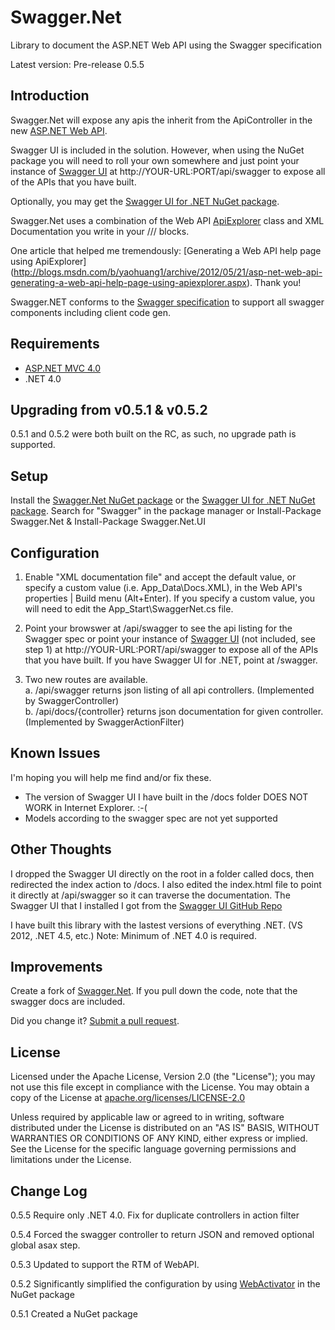 Swagger.Net
===========

Library to document the ASP.NET Web API using the Swagger specification

Latest version: Pre-release 0.5.5

Introduction
------------

Swagger.Net will expose any apis the inherit from the ApiController in the new [ASP.NET Web API](http://www.asp.net/web-api).

Swagger UI is included in the solution.  However, when using the NuGet package you will need to roll your own somewhere and just point your instance of [Swagger UI](https://github.com/wordnik/swagger-ui) at http://YOUR-URL:PORT/api/swagger to expose all of the APIs that you have built.  

Optionally, you may get the [Swagger UI for .NET NuGet package](https://nuget.org/packages/Swagger.Net.UI).

Swagger.Net uses a combination of the Web API [ApiExplorer](http://msdn.microsoft.com/en-us/library/system.web.http.description.apiexplorer.aspx) class and XML Documentation you write in your /// blocks.

One article that helped me tremendously: [Generating a Web API help page using ApiExplorer] (http://blogs.msdn.com/b/yaohuang1/archive/2012/05/21/asp-net-web-api-generating-a-web-api-help-page-using-apiexplorer.aspx). Thank you!

Swagger.NET conforms to the [Swagger specification](http://swagger.wordnik.com/spec) to support all swagger components including client code gen.

Requirements
------------

+ [ASP.NET MVC 4.0](http://www.asp.net/mvc/mvc4)
+ .NET 4.0

Upgrading from v0.5.1 & v0.5.2
------------------------------

0.5.1 and 0.5.2 were both built on the RC, as such, no upgrade path is supported.

Setup
-----

Install the [Swagger.Net NuGet package](https://nuget.org/packages/Swagger.Net) or the [Swagger UI for .NET NuGet package](https://nuget.org/packages/Swagger.Net.UI). Search for "Swagger" in the package manager or Install-Package Swagger.Net & Install-Package Swagger.Net.UI

Configuration
-------------
1. Enable "XML documentation file" and accept the default value, or specify a custom value (i.e. App_Data\Docs.XML), in the Web API's properties | Build menu (Alt+Enter). If you specify a custom value, you will need to edit the App_Start\SwaggerNet.cs file.

2. Point your browswer at /api/swagger to see the api listing for the Swagger spec or point your instance of [Swagger UI](https://github.com/wordnik/swagger-ui) (not included, see step 1) at http://YOUR-URL:PORT/api/swagger to expose all of the APIs that you have built.  If you have Swagger UI for .NET, point at /swagger.

3. Two new routes are available.  
  a. /api/swagger returns json listing of all api controllers.  (Implemented by SwaggerController)  
  b. /api/docs/{controller} returns json documentation for given controller.  (Implemented by SwaggerActionFilter)  

Known Issues
------------

I'm hoping you will help me find and/or fix these.

+ The version of Swagger UI I have built in the /docs folder DOES NOT WORK in Internet Explorer.  :-(
+ Models according to the swagger spec are not yet supported


Other Thoughts
--------------

I dropped the Swagger UI directly on the root in a folder called docs, then redirected the index action to /docs.  I also edited the index.html file to point it directly at /api/swagger so it can traverse the documentation.  The Swagger UI that I installed I got from the [Swagger UI GitHub Repo](https://github.com/wordnik/swagger-ui/downloads)

I have built this library with the lastest versions of everything .NET.  (VS 2012, .NET 4.5, etc.) Note: Minimum of .NET 4.0 is required.

Improvements
------------

Create a fork of [Swagger.Net](https://github.com/miketrionfo/Swagger.Net/fork).  If you pull down the code, note that the swagger docs are included.

Did you change it? [Submit a pull request](https://github.com/miketrionfo/Swagger.Net/pull/new/master).

License
-------

Licensed under the Apache License, Version 2.0 (the "License"); you may not use this file except in compliance with the License. You may obtain a copy of the License at [apache.org/licenses/LICENSE-2.0](http://apache.org/licenses/LICENSE-2.0)

Unless required by applicable law or agreed to in writing, software distributed under the License is distributed on an "AS IS" BASIS, WITHOUT WARRANTIES OR CONDITIONS OF ANY KIND, either express or implied. See the License for the specific language governing permissions and limitations under the License.

Change Log
----------

0.5.5 Require only .NET 4.0. Fix for duplicate controllers in action filter

0.5.4 Forced the swagger controller to return JSON and removed optional global asax step.

0.5.3 Updated to support the RTM of WebAPI.

0.5.2 Significantly simplified the configuration by using [WebActivator](https://github.com/davidebbo/WebActivator) in the NuGet package

0.5.1 Created a NuGet package